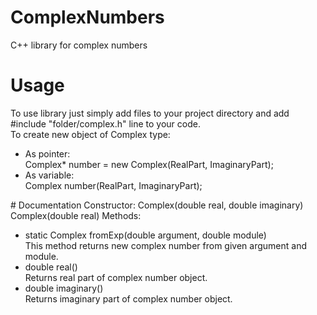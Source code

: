 # ComplexNumbers
C++ library for complex numbers

# Usage
To use library just simply add files to your project directory and add #include "folder/complex.h" line to your code. <br/>
To create new object of Complex type: <br/>
<ul>
  <li>
  As pointer:
  </li>
  Complex* number = new Complex(RealPart, ImaginaryPart);
  <li>
  As variable:
  </li>
  Complex number(RealPart, ImaginaryPart);
</ul>
# Documentation
Constructor:
  Complex(double real, double imaginary)
  Complex(double real)
Methods:
<ul>
  <li>static Complex fromExp(double argument, double module)</li>
  This method returns new complex number from given argument and module.
  <li>double real()</li>
  Returns real part of complex number object.
  <li>double imaginary()</li>
  Returns imaginary part of complex number object.
</ul>
  
  
